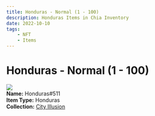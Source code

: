 ```yaml
---
title: Honduras - Normal (1 - 100)
description: Honduras Items in Chia Inventory
date: 2022-10-10
tags:
    - NFT
    - Items
---
```


# Honduras - Normal (1 - 100)
<div class="item_thumbnail">
<img loading="lazy" src="https://rbac3okwrf2tg2ws2jxiwabyqxxfzs6cqdzqfzwnesq57sxnje.arweave.net/iEAtuVaJdTNq0tJuiwA4he5cy_8KA8wLmzSSh38rtSQ"><br/>
<div><strong>Name:</strong> Honduras#511</div>
<div><strong>Item Type:</strong> Honduras</div>
<div><strong>Collection:</strong> <a href="https://www.spacescan.io/xch/nft/collection/col1lend2dcn558km4wcwta4xnkfv3xpcmlp9kyt0m909emvfxechlyqdl5ndg">City Illusion</a></div>
</div>

